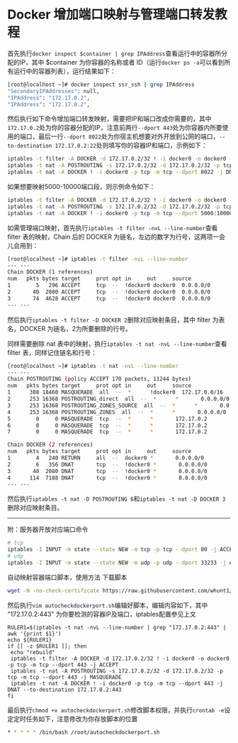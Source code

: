 # Docker 增加端口映射与管理端口转发教程

首先执行`docker inspect $container | grep IPAddress`查看运行中的容器所分配的IP，其中 $container 为你容器的名称或者 ID（运行`docker ps -a`可以看到所有运行中的容器列表），运行结果如下：
```bash
[root@localhost ~]# docker inspect ssr_ssh | grep IPAddress
"SecondaryIPAddresses": null,
"IPAddress": "172.17.0.2",
"IPAddress": "172.17.0.2",
```
然后执行如下命令增加端口转发映射，需要把IP和端口改成你需要的，其中`172.17.0.2`处为你的容器分配的IP，注意前两行`--dport 443`处为你容器内所要使用的端口，最后一行`--dport 8022`处为你宿主机想要对外开放到公网的端口，`--to-destination 172.17.0.2:22`处则填写你的容器IP和端口，示例如下：
```bash
iptables -t filter -A DOCKER -d 172.17.0.2/32 ! -i docker0 -o docker0 -p tcp -m tcp --dport 22 -j ACCEPT
iptables -t nat -A POSTROUTING -s 172.17.0.2/32 -d 172.17.0.2/32 -p tcp -m tcp --dport 22 -j MASQUERADE
iptables -t nat -A DOCKER ! -i docker0 -p tcp -m tcp --dport 8022 -j DNAT --to-destination 172.17.0.2:22
```
如果想要映射5000-10000端口段，则示例命令如下：
```bash
iptables -t filter -A DOCKER -d 172.17.0.2/32 ! -i docker0 -o docker0 -p tcp -m tcp --dport 5000:10000 -j ACCEPT
iptables -t nat -A POSTROUTING -s 172.17.0.2/32 -d 172.17.0.2/32 -p tcp -m tcp --dport 5000:10000 -j MASQUERADE
iptables -t nat -A DOCKER ! -i docker0 -p tcp -m tcp --dport 5000:10000 -j DNAT --to-destination 172.17.0.2:5000-10000
```
如需管理端口映射，首先执行`iptables -t filter -nvL --line-number`查看 filter 表的映射，Chain 后的 DOCKER 为链名，左边的数字为行号，这两项一会儿会用到：
```bash
[root@localhost ~]# iptables -t filter -nvL --line-number
··· ···
Chain DOCKER (1 references)
num   pkts bytes target     prot opt in     out     source               destination         
1        5   296 ACCEPT     tcp  --  !docker0 docker0  0.0.0.0/0            172.17.0.2           tcp dpt:22
2       40  2080 ACCEPT     tcp  --  !docker0 docker0  0.0.0.0/0            172.17.0.2           tcp dpt:543
3       74  4628 ACCEPT     tcp  --  !docker0 docker0  0.0.0.0/0            172.17.0.2           tcp dpt:443
··· ···
```
然后执行`iptables -t filter -D DOCKER 2`删除对应映射条目，其中 filter 为表名，DOCKER 为链名，2为所要删除的行号。   
   
同样需要删除 nat 表中的映射，执行`iptables -t nat -nvL --line-number`查看 filter 表，同样记住链名和行号：
```bash
[root@localhost ~]# iptables -t nat -nvL --line-number
··· ···
Chain POSTROUTING (policy ACCEPT 170 packets, 11244 bytes)
num   pkts bytes target     prot opt in     out     source               destination         
1      308 18460 MASQUERADE  all  --  *      !docker0  172.17.0.0/16        0.0.0.0/0           
2      253 16368 POSTROUTING_direct  all  --  *      *       0.0.0.0/0            0.0.0.0/0           
3      253 16368 POSTROUTING_ZONES_SOURCE  all  --  *      *       0.0.0.0/0            0.0.0.0/0           
4      253 16368 POSTROUTING_ZONES  all  --  *      *       0.0.0.0/0            0.0.0.0/0           
5        0     0 MASQUERADE  tcp  --  *      *       172.17.0.2           172.17.0.2           tcp dpt:22
6        0     0 MASQUERADE  tcp  --  *      *       172.17.0.2           172.17.0.2           tcp dpt:543
7        0     0 MASQUERADE  tcp  --  *      *       172.17.0.2           172.17.0.2           tcp dpt:443

Chain DOCKER (2 references)
num   pkts bytes target     prot opt in     out     source               destination         
1        4   240 RETURN     all  --  docker0 *       0.0.0.0/0            0.0.0.0/0           
2        6   356 DNAT       tcp  --  !docker0 *       0.0.0.0/0            0.0.0.0/0            tcp dpt:444 to:172.17.0.2:22
3       40  2080 DNAT       tcp  --  !docker0 *       0.0.0.0/0            0.0.0.0/0            tcp dpt:543 to:172.17.0.2:543
4      114  7188 DNAT       tcp  --  !docker0 *       0.0.0.0/0            0.0.0.0/0            tcp dpt:443 to:172.17.0.2:443
··· ···
```
然后执行`iptables -t nat -D POSTROUTING 6`和`iptables -t nat -D DOCKER 3`删除对应映射条目。 

---------

附：服务器开放对应端口命令
```bash
# tcp
iptables -I INPUT -m state --state NEW -m tcp -p tcp --dport 80 -j ACCEPT
# udp
iptables -I INPUT -m state --state NEW -m udp -p udp --dport 33233 -j ACCEPT
```
自动映射容器端口脚本，使用方法
下载脚本
```bash
wget -N -no-check-certificate https://raw.githubusercontent.com/whunt1/docker_manage_port/master/autocheckdockerport.sh
```
然后执行`vim autocheckdockerport.sh`编辑好脚本，编辑内容如下，其中 "172.17.0.2:443" 为你要检测的容器IP及端口，iptables配置参见上文
```
RULER1=$(iptables -t nat -nvL --line-number | grep "172.17.0.2:443" | awk '{print $1}')
echo ${RULER1}
if [[ -z $RULER1 ]]; then
 echo "rebuild"
 iptables -t filter -A DOCKER -d 172.17.0.2/32 ! -i docker0 -o docker0 -p tcp -m tcp --dport 443 -j ACCEPT
 iptables -t nat -A POSTROUTING -s 172.17.0.2/32 -d 172.17.0.2/32 -p tcp -m tcp --dport 443 -j MASQUERADE
 iptables -t nat -A DOCKER ! -i docker0 -p tcp -m tcp --dport 443 -j DNAT --to-destination 172.17.0.2:443
fi
```
最后执行`chmod +x autocheckdockerport.sh`修改脚本权限，并执行`crontab -e`设定定时任务如下，注意修改为你存放脚本的位置
```bash
* * * * * /bin/bash /root/autocheckdockerport.sh
```
